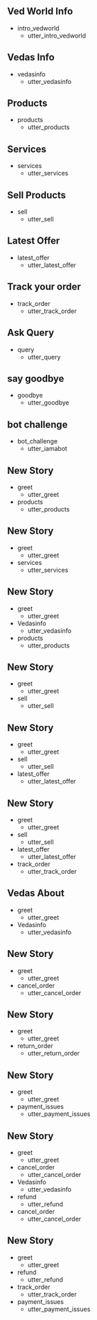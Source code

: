## Ved World Info 
* intro_vedworld
  - utter_intro_vedworld

## Vedas Info
* vedasinfo
  - utter_vedasinfo

## Products
* products
  - utter_products

## Services
* services
  - utter_services

## Sell Products
* sell
  - utter_sell

## Latest Offer
* latest_offer
  - utter_latest_offer

## Track your order
* track_order
  - utter_track_order

## Ask Query
* query
  - utter_query


## say goodbye
* goodbye
  - utter_goodbye

## bot challenge
* bot_challenge
  - utter_iamabot

## New Story

* greet
    - utter_greet
* products
    - utter_products

## New Story

* greet
    - utter_greet
* services
    - utter_services

## New Story

* greet
    - utter_greet
* Vedasinfo
    - utter_vedasinfo
* products
    - utter_products

## New Story
* greet
    - utter_greet
* sell
    - utter_sell
    
## New Story
* greet
    - utter_greet
* sell
    - utter_sell
* latest_offer
    - utter_latest_offer
    
## New Story
* greet
    - utter_greet
* sell
    - utter_sell
* latest_offer
    - utter_latest_offer
* track_order
    - utter_track_order
    
## Vedas About 
* greet
    - utter_greet
* Vedasinfo
    - utter_vedasinfo
    
## New Story
* greet
    - utter_greet
* cancel_order
    - utter_cancel_order
    
## New Story
* greet
    - utter_greet
* return_order
    - utter_return_order
    
## New Story
* greet
    - utter_greet
* payment_issues
    - utter_payment_issues
    
## New Story
* greet
    - utter_greet
* cancel_order
    - utter_cancel_order
* Vedasinfo
    - utter_vedasinfo
* refund
    - utter_refund
* cancel_order
    - utter_cancel_order
    
## New Story
* greet
    - utter_greet
* refund
    - utter_refund
* track_order
    - utter_track_order
* payment_issues
    - utter_payment_issues